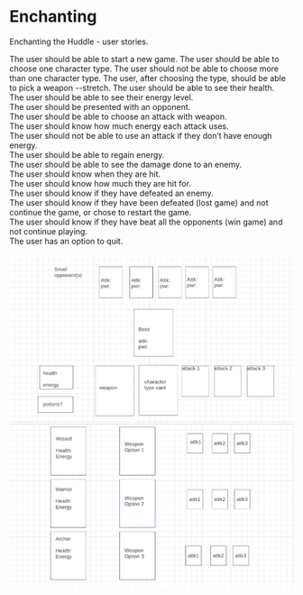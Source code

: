 # Enchanting

Enchanting the Huddle - user stories.   

The user should be able to start a new game. 
The user should be able to choose one character type. 
The user should not be able to choose more than one character type. 
The user, after choosing the type, should be able to pick a weapon --stretch. 
The user should be able to see their health.  
The user should be able to see their energy level.   
The user should be presented with an opponent.  
The user should be able to choose an attack with weapon.  
The user should know how much energy each attack uses.  
The user should not be able to use an attack if they don’t have enough energy.  
The user should be able to regain energy.  
The user should be able to see the damage done to an enemy.  
The user should know when they are hit.  
The user should know how much they are hit for.  
The user should know if they have defeated an enemy.  
The user should know if they have been defeated (lost game) and not continue the game, or chose to restart the game.  
The user should know if they have beat all the opponents (win game) and not continue playing.  
The user has an option to quit.  


![alt text](Battle.png)
![alt text](Starter-Screen.png)
